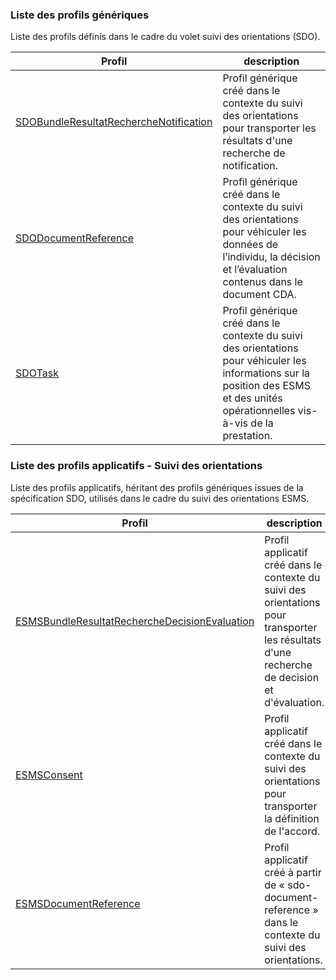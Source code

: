 ### Liste des profils génériques
Liste des profils définis dans le cadre du volet suivi des orientations (SDO).

| Profil  | description |
| --- | --- |
| [SDOBundleResultatRechercheNotification](StructureDefinition-sdo-bundle-resultat-recherche-notification-esms.html) | Profil générique créé dans le contexte du suivi des orientations pour transporter les résultats d'une recherche de notification. |
| [SDODocumentReference](StructureDefinition-sdo-document-reference.html) | Profil générique créé dans le contexte du suivi des orientations pour véhiculer les données de l’individu, la décision et l’évaluation contenus dans le document CDA. |
| [SDOTask](StructureDefinition-sdo-task.html) | Profil générique créé dans le contexte du suivi des orientations pour véhiculer les informations sur la position des ESMS et des unités opérationnelles vis-à-vis de la prestation. |

### Liste des profils applicatifs - Suivi des orientations

Liste des profils applicatifs, héritant des profils génériques issues de la spécification SDO, utilisés dans le cadre du suivi des orientations ESMS.

| Profil  | description |
| --- | --- |
| [ESMSBundleResultatRechercheDecisionEvaluation](StructureDefinition-esms-bundle-resultat-recherche-decision-evaluation.html) | Profil applicatif créé dans le contexte du suivi des orientations pour transporter les résultats d'une recherche de decision et d'évaluation.|
| [ESMSConsent](StructureDefinition-esms-consent.html) | Profil applicatif créé dans le contexte du suivi des orientations pour transporter la définition de l'accord.|
| [ESMSDocumentReference](StructureDefinition-esms-document-reference.html) | Profil applicatif créé à partir de « sdo-document-reference » dans le contexte du suivi des orientations.|
